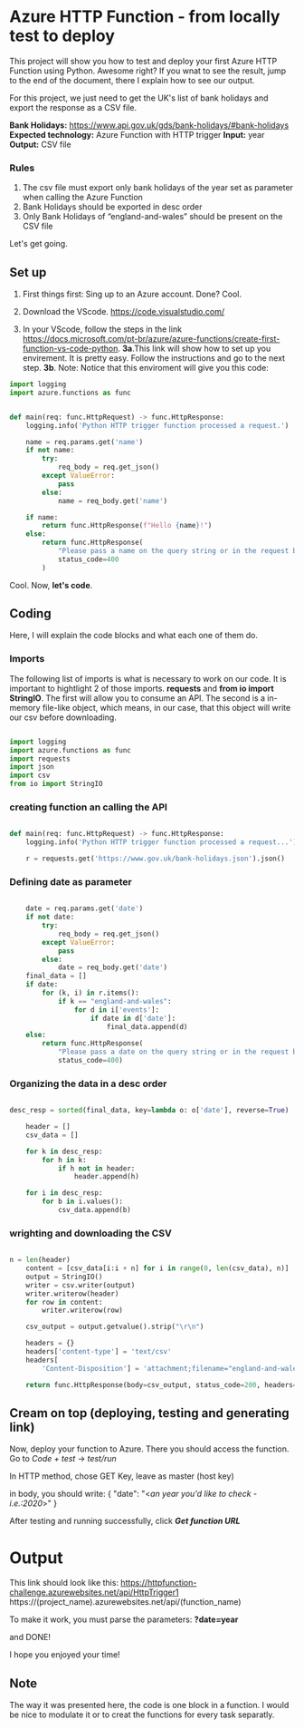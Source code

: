 # Azure HTTP Function - from locally test to deploy

This project will show you how to test and deploy your first Azure HTTP Function using Python. Awesome right?
If you wnat to see the result, jump to the end of the document, there I explain how to see our output.

For this project, we just need to get the UK's list of bank holidays and export the response as a CSV file.

**Bank Holidays:** https://www.api.gov.uk/gds/bank-holidays/#bank-holidays
**Expected technology:** Azure Function with HTTP trigger
**Input:** year
**Output:** CSV file


### Rules

1. The csv file must export only bank holidays of the year set as parameter when calling the Azure Function
2. Bank Holidays should be exported in desc order
3. Only Bank Holidays of “england-and-wales” should be present on the CSV file

Let's get going. 

## Set up

1. First things first: Sing up to an Azure account. Done? Cool.

2. Download the VScode. <https://code.visualstudio.com/>

3. In your VScode, follow the steps in the link <https://docs.microsoft.com/pt-br/azure/azure-functions/create-first-function-vs-code-python>. 
**3a**.This link will show how to set up you envirement. It is pretty easy. Follow the instructions and go to the next step.
**3b**. Note: Notice that this enviroment will give you this code:
```Python
import logging
import azure.functions as func


def main(req: func.HttpRequest) -> func.HttpResponse:
    logging.info('Python HTTP trigger function processed a request.')

    name = req.params.get('name')
    if not name:
        try:
            req_body = req.get_json()
        except ValueError:
            pass
        else:
            name = req_body.get('name')

    if name:
        return func.HttpResponse(f"Hello {name}!")
    else:
        return func.HttpResponse(
            "Please pass a name on the query string or in the request body",
            status_code=400
        )
```

Cool. Now, **let's code**.

## Coding

Here, I will explain the code blocks and what each one of them do.

### Imports

The following list of imports is what is necessary to work on our code.
It is important to hightlight 2 of those imports. **requests** and **from io import StringIO**. The first will allow you to consume an API. The second is a in-memory file-like object, which means, in our case, that this object will write our csv before downloading.

```Python

import logging
import azure.functions as func
import requests
import json
import csv
from io import StringIO

```

### creating function an calling the API

```Python

def main(req: func.HttpRequest) -> func.HttpResponse:
    logging.info('Python HTTP trigger function processed a request...')

    r = requests.get('https://www.gov.uk/bank-holidays.json').json()

```

### Defining date as parameter

```Python

    date = req.params.get('date')
    if not date:
        try:
            req_body = req.get_json()
        except ValueError:
            pass
        else:
            date = req_body.get('date')
    final_data = []
    if date:
        for (k, i) in r.items():
            if k == "england-and-wales":
                for d in i['events']:
                    if date in d['date']:
                        final_data.append(d)
    else:
        return func.HttpResponse(
            "Please pass a date on the query string or in the request body",
            status_code=400)

```
### Organizing the data in a desc order

```python

desc_resp = sorted(final_data, key=lambda o: o['date'], reverse=True)

    header = []
    csv_data = []

    for k in desc_resp:
        for h in k:
            if h not in header:
                header.append(h)

    for i in desc_resp:
        for b in i.values():
            csv_data.append(b)

```

### wrighting and downloading the CSV

```python 

n = len(header)
    content = [csv_data[i:i + n] for i in range(0, len(csv_data), n)]
    output = StringIO()
    writer = csv.writer(output)
    writer.writerow(header)
    for row in content:
        writer.writerow(row)

    csv_output = output.getvalue().strip("\r\n")

    headers = {}
    headers['content-type'] = 'text/csv'
    headers[
        'Content-Disposition'] = 'attachment;filename="england-and-wales_bank_holidays.csv"'

    return func.HttpResponse(body=csv_output, status_code=200, headers=headers)
```

## Cream on top (deploying, testing and generating link)

Now, deploy your function to Azure. 
There you should access the function.
Go to *Code + test* -> *test/run*

In HTTP method, chose GET
Key, leave as master (host key)

in body, you should write:
{
  "date": "<*an year you'd like to check - i.e.:2020*>"
}

After testing and running successfully, click ***Get function URL***

# Output

This link should look like this: https://httpfunction-challenge.azurewebsites.net/api/HttpTrigger1
https://(project_name).azurewebsites.net/api/(function_name)

To make it work, you must parse the parameters: **?date=year**

and DONE!

I hope you enjoyed your time!

## Note

The way it was presented here, the code is one block in a function. I would be nice to modulate it or to creat the functions for every task separatly.

